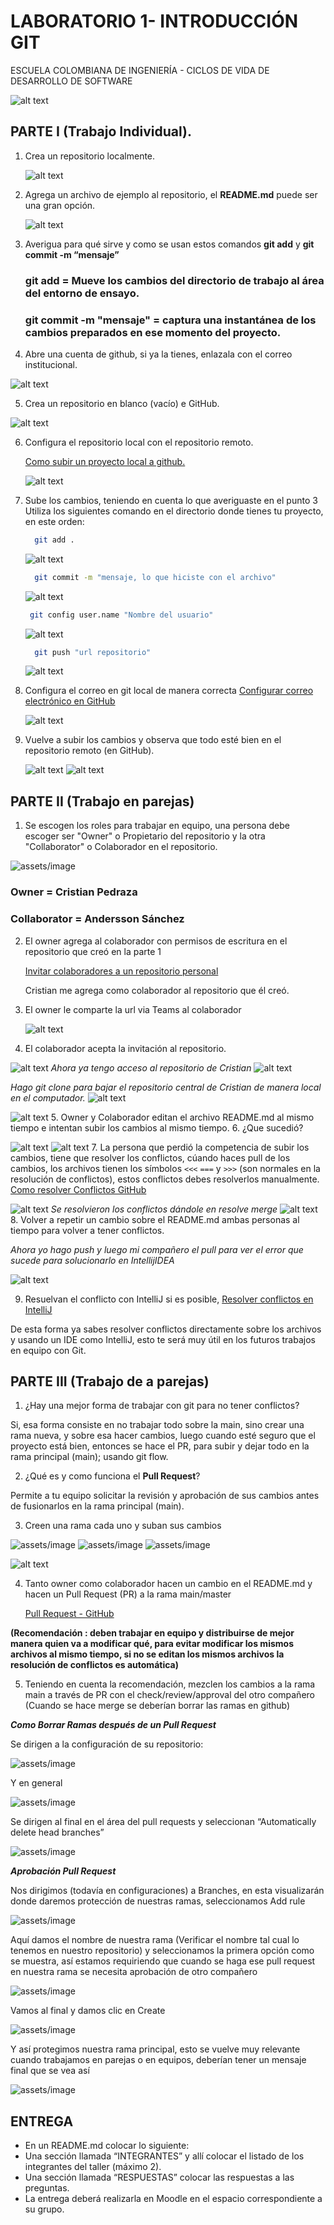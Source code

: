 # LABORATORIO 1- INTRODUCCIÓN GIT
ESCUELA COLOMBIANA DE INGENIERÍA - CICLOS DE VIDA DE DESARROLLO DE SOFTWARE

 ![alt text](assets/image.png)


  
## PARTE I (Trabajo Individual). 

1.	Crea un repositorio localmente.

    ![alt text](assets/image-3.png)

2.	Agrega un archivo de ejemplo al repositorio, el **README.md** puede ser una gran opción.

    ![alt text](assets/image-4.png)

3.	Averigua para qué sirve y como se usan estos comandos **git add** y **git commit -m “mensaje”**

    ### **git add** = Mueve los cambios del directorio de trabajo al área del entorno de ensayo.
    ### **git commit -m "mensaje"** = captura una instantánea de los cambios preparados en ese momento del proyecto.

4. Abre una cuenta de github, si ya la tienes, enlazala con el correo institucional.
   
  ![alt text](assets/image-1.png)
   
5.	Crea un repositorio en blanco (vacío) e GitHub.

![alt text](assets/image-2.png)
   
6.	Configura el repositorio local con el repositorio remoto.

      [Como subir un proyecto local a github.](https://gist.github.com/cgonzalezdai/cc33db72a6fe5178637aabb562eae35c)

      ![alt text](assets/image-9.png)
  
7.	Sube los cambios, teniendo en cuenta lo que averiguaste en el punto 3
    Utiliza los siguientes comando en el directorio donde tienes tu proyecto, en este orden:
   	```bash
      git add .
    ```

    ![alt text](assets/image-5.png)
    ```bash
      git commit -m "mensaje, lo que hiciste con el archivo"
    ```
    ![alt text](assets/image-6.png)

    ```bash
     git config user.name "Nombre del usuario"
    ```
    ![alt text](assets/image-7.png)
    ```bash
      git push "url repositorio"
    ```

    ![alt text](assets/image-8.png)

8.	Configura el correo en git local de manera correcta
     [Configurar correo electrónico en GitHub](https://docs.github.com/es/account-and-profile/setting-up-and-managing-your-personal-account-on-github/managing-email-preferences/setting-your-commit-email-address)

     ![alt text](assets/image-11.png)
9.	Vuelve a subir los cambios y observa que todo esté bien en el repositorio remoto (en GitHub).

    ![alt text](assets/image-12.png)
    ![alt text](assets/image-13.png)


## PARTE II (Trabajo en parejas)

1.	Se escogen los roles para trabajar en equipo, una persona debe escoger ser "Owner" o Propietario del repositorio y la otra "Collaborator" o Colaborador en el repositorio.
   
   ![assets/image](https://github.com/PDSW-ECI/labs/assets/118181543/716464e4-d663-477d-a87d-0f2944e5b709)

   ### Owner = Cristian Pedraza 
   ### Collaborator = Andersson Sánchez

2.	El owner agrega al colaborador con permisos de escritura en el repositorio que creó en la parte 1
   
     [Invitar colaboradores a un repositorio personal](https://docs.github.com/es/account-and-profile/setting-up-and-managing-your-personal-account-on-github/managing-access-to-your-personal-repositories/inviting-collaborators-to-a-personal-repository)
    
    Cristian me agrega como colaborador al repositorio que él creó.

3.	El owner le comparte la url via Teams al colaborador

    ![alt text](assets/image-14.png)

4.	El colaborador acepta la invitación al repositorio.

![alt text](assets/image-15.png)
*Ahora ya tengo acceso al repositorio de Cristian*
![alt text](assets/image-16.png)

*Hago git clone para bajar el repositorio central de Cristian de manera local en el computador.*
![alt text](assets/image-17.png)

![alt text](assets/image-18.png)
5.	Owner y Colaborador editan el archivo README.md al mismo tiempo e intentan subir los cambios al mismo tiempo.
6.	¿Que sucedió?

![alt text](assets/image-20.png)
![alt text](assets/image-19.png)
7.	La persona que perdió la competencia de subir los cambios, tiene que resolver los conflictos, cúando haces pull de los cambios, los archivos tienen los símbolos `<<<` `===` y `>>>` (son normales en la resolución de conflictos), estos conflictos debes resolverlos manualmente.
         [Como resolver Conflictos GitHub](https://docs.github.com/es/enterprise-cloud@latest/pull-requests/collaborating-with-pull-requests/addressing-merge-conflicts/resolving-a-merge-conflict-on-github)
         

![alt text](assets/image-21.png) 
*Se resolvieron los conflictos dándole en resolve merge*
![alt text](assets/image-22.png)
8.	Volver a repetir un cambio sobre el README.md ambas personas al tiempo para volver a tener conflictos.
  
  *Ahora yo hago push y luego mi compañero el pull para ver el error que sucede para solucionarlo en IntellijIDEA*

  ![alt text](assets/image-23.png)


9.	Resuelvan el conflicto con IntelliJ si es posible,  [Resolver conflictos en IntelliJ]( https://www.jetbrains.com/help/idea/resolving-conflicts.html#distributed-version-control-systems)

De esta forma ya sabes resolver conflictos directamente sobre los archivos y usando un IDE como IntelliJ, esto te será muy útil en los futuros trabajos en equipo con Git.

## PARTE III (Trabajo de a parejas)
1.	¿Hay una mejor forma de trabajar con git para no tener conflictos?

Si, esa forma consiste en no trabajar todo sobre la main, sino crear una rama nueva, y sobre esa hacer cambios, luego cuando esté seguro que el proyecto está bien, entonces se hace el PR, para subir y dejar todo en la rama principal (main); usando git flow.

2.	¿Qué es y como funciona el **Pull Request**?

Permite a tu equipo solicitar la revisión y aprobación de sus cambios antes de fusionarlos en la rama principal (main).


3.	Creen una rama cada uno y suban sus cambios
   
   ![assets/image](https://github.com/PDSW-ECI/labs/assets/118181543/e558ac3b-f5d8-443a-8958-aacdedef7f94)
  	![assets/image](https://github.com/PDSW-ECI/labs/assets/118181543/074eacc9-6284-4a41-9805-c9e30a169e5d)
  	![assets/image](https://github.com/PDSW-ECI/labs/assets/118181543/5c664e91-d3a3-4b56-867b-3b06d9ffce72)

![alt text](assets/image-24.png)
  

4.	Tanto owner como colaborador hacen un cambio en el README.md y hacen un Pull Request (PR) a la rama main/master
   
     [Pull Request - GitHub](https://docs.github.com/es/pull-requests/collaborating-with-pull-requests/proposing-changes-to-your-work-with-pull-requests/creating-a-pull-request)
  	
   
 **(Recomendación : deben trabajar en equipo y distribuirse de mejor manera quien va a modificar qué, para evitar modificar los mismos archivos al mismo tiempo, si no se editan los mismos archivos la resolución de conflictos es automática)**

5.	Teniendo en cuenta la recomendación, mezclen los cambios a la rama main a través de PR con el check/review/approval del otro compañero (Cuando se hace merge se deberían borrar las ramas en github)

***Como Borrar Ramas después de un Pull Request***

Se dirigen a la configuración de su repositorio:

![assets/image](https://github.com/PDSW-ECI/labs/assets/118181543/859fb07c-5748-4b8e-91f4-2f5ee7229f90)

Y en general

![assets/image](https://github.com/PDSW-ECI/labs/assets/118181543/a2bc8b9d-4200-472e-a712-56498b0f59b3)

Se dirigen al final en el área del pull requests y seleccionan “Automatically delete head branches”

![assets/image](https://github.com/PDSW-ECI/labs/assets/118181543/838f51a7-6b2c-4673-9a60-65fe11a75647)

***Aprobación Pull Request***

Nos dirigimos (todavía en configuraciones) a Branches, en esta visualizarán donde daremos protección de nuestras ramas, seleccionamos Add rule

![assets/image](https://github.com/PDSW-ECI/labs/assets/118181543/7104fcaa-c1dd-4345-a8d0-d6a4f531de79)

Aquí damos el nombre de nuestra rama (Verificar el nombre tal cual lo tenemos en nuestro repositorio) y seleccionamos la primera opción como se muestra, así estamos requiriendo que cuando se haga ese pull request en nuestra rama se necesita aprobación de otro compañero

![assets/image](https://github.com/PDSW-ECI/labs/assets/118181543/0631402e-6210-4b8a-a040-de594455e3b0)

Vamos al final y damos clic en Create

![assets/image](https://github.com/PDSW-ECI/labs/assets/118181543/7e878bd7-8b68-4403-af98-380700d81459)

Y así protegimos nuestra rama principal, esto se vuelve muy relevante cuando trabajamos en parejas o en equipos, deberían tener un mensaje final que se vea así

![assets/image](https://github.com/PDSW-ECI/labs/assets/118181543/1e39b81c-82c8-4fec-b2e6-b339c782b6ad)


## ENTREGA
- En un README.md colocar lo siguiente:
- Una sección llamada “INTEGRANTES” y allí colocar el listado de los integrantes del taller (máximo 2).
- Una sección llamada “RESPUESTAS” colocar las respuestas a las preguntas.
- La entrega deberá realizarla en Moodle en el espacio correspondiente a su grupo.
